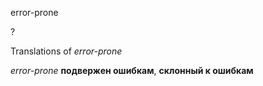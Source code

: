 error-prone

?


Translations of _error-prone_

_error-prone_
**подвержен ошибкам**, **склонный к ошибкам**